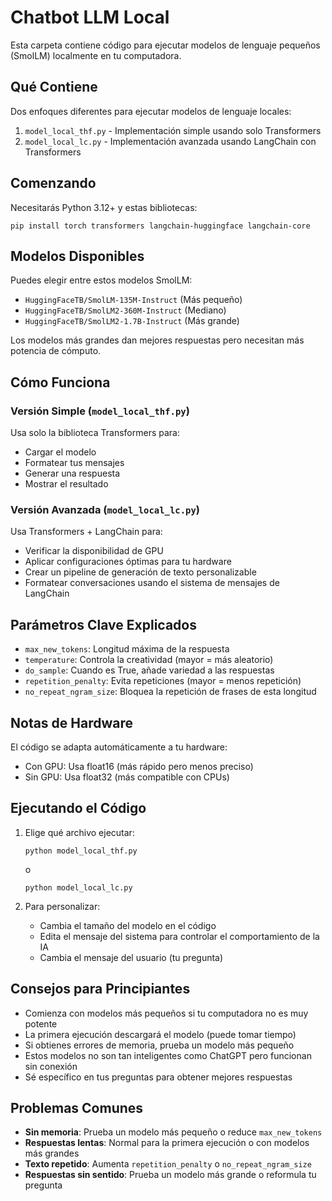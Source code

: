 # Chatbot LLM Local

Esta carpeta contiene código para ejecutar modelos de lenguaje pequeños (SmolLM) localmente en tu computadora.

## Qué Contiene

Dos enfoques diferentes para ejecutar modelos de lenguaje locales:

1. `model_local_thf.py` - Implementación simple usando solo Transformers
2. `model_local_lc.py` - Implementación avanzada usando LangChain con Transformers

## Comenzando

Necesitarás Python 3.12+ y estas bibliotecas:
```
pip install torch transformers langchain-huggingface langchain-core
```

## Modelos Disponibles

Puedes elegir entre estos modelos SmolLM:
- `HuggingFaceTB/SmolLM-135M-Instruct` (Más pequeño)
- `HuggingFaceTB/SmolLM2-360M-Instruct` (Mediano)
- `HuggingFaceTB/SmolLM2-1.7B-Instruct` (Más grande)

Los modelos más grandes dan mejores respuestas pero necesitan más potencia de cómputo.

## Cómo Funciona

### Versión Simple (`model_local_thf.py`)
Usa solo la biblioteca Transformers para:
- Cargar el modelo
- Formatear tus mensajes
- Generar una respuesta
- Mostrar el resultado

### Versión Avanzada (`model_local_lc.py`)
Usa Transformers + LangChain para:
- Verificar la disponibilidad de GPU
- Aplicar configuraciones óptimas para tu hardware
- Crear un pipeline de generación de texto personalizable
- Formatear conversaciones usando el sistema de mensajes de LangChain

## Parámetros Clave Explicados

- `max_new_tokens`: Longitud máxima de la respuesta
- `temperature`: Controla la creatividad (mayor = más aleatorio)
- `do_sample`: Cuando es True, añade variedad a las respuestas
- `repetition_penalty`: Evita repeticiones (mayor = menos repetición)
- `no_repeat_ngram_size`: Bloquea la repetición de frases de esta longitud

## Notas de Hardware

El código se adapta automáticamente a tu hardware:
- Con GPU: Usa float16 (más rápido pero menos preciso)
- Sin GPU: Usa float32 (más compatible con CPUs)

## Ejecutando el Código

1. Elige qué archivo ejecutar:
   ```
   python model_local_thf.py
   ```
   o
   ```
   python model_local_lc.py
   ```

2. Para personalizar:
   - Cambia el tamaño del modelo en el código
   - Edita el mensaje del sistema para controlar el comportamiento de la IA
   - Cambia el mensaje del usuario (tu pregunta)

## Consejos para Principiantes

- Comienza con modelos más pequeños si tu computadora no es muy potente
- La primera ejecución descargará el modelo (puede tomar tiempo)
- Si obtienes errores de memoria, prueba un modelo más pequeño
- Estos modelos no son tan inteligentes como ChatGPT pero funcionan sin conexión
- Sé específico en tus preguntas para obtener mejores respuestas

## Problemas Comunes

- **Sin memoria**: Prueba un modelo más pequeño o reduce `max_new_tokens`
- **Respuestas lentas**: Normal para la primera ejecución o con modelos más grandes
- **Texto repetido**: Aumenta `repetition_penalty` o `no_repeat_ngram_size`
- **Respuestas sin sentido**: Prueba un modelo más grande o reformula tu pregunta
